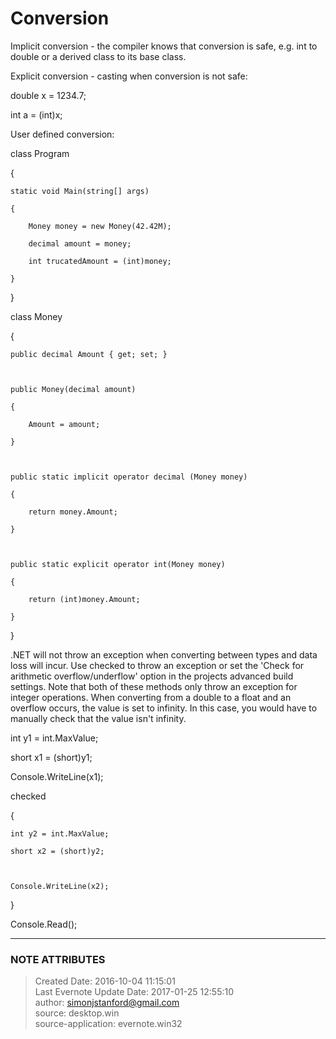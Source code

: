 # Conversion

Implicit conversion - the compiler knows that conversion is safe, e.g. int to
double or a derived class to its base class.

  

Explicit conversion - casting when conversion is not safe:

  

double x = 1234.7;

int a = (int)x;

  

User defined conversion:

  

class Program

{

    static void Main(string[] args)

    {

        Money money = new Money(42.42M);

        decimal amount = money;

        int trucatedAmount = (int)money;

    }

}

  

class Money

{

    public decimal Amount { get; set; }

  

    public Money(decimal amount)

    {

        Amount = amount;

    }

  

    public static implicit operator decimal (Money money)

    {

        return money.Amount;

    }

  

    public static explicit operator int(Money money)

    {

        return (int)money.Amount;

    }

}

  

  

.NET will not throw an exception when converting between types and data loss
will incur. Use checked to throw an exception or set the 'Check for arithmetic
overflow/underflow' option in the projects advanced build settings. Note that
both of these methods only throw an exception for integer operations. When
converting from a double to a float and an overflow occurs, the value is set
to infinity. In this case, you would have to manually check that the value
isn't infinity.

  

int y1 = int.MaxValue;

short x1 = (short)y1;

  

Console.WriteLine(x1);

  

checked

{

    int y2 = int.MaxValue;

    short x2 = (short)y2;

  

    Console.WriteLine(x2);

}

  

Console.Read();




---
### NOTE ATTRIBUTES
>Created Date: 2016-10-04 11:15:01  
>Last Evernote Update Date: 2017-01-25 12:55:10  
>author: simonjstanford@gmail.com  
>source: desktop.win  
>source-application: evernote.win32  